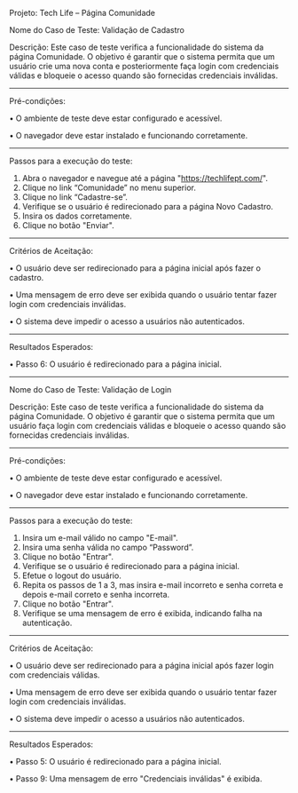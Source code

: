 Projeto: Tech Life – Página Comunidade

Nome do Caso de Teste: Validação de Cadastro

Descrição: Este caso de teste verifica a funcionalidade do sistema da página Comunidade. O objetivo é garantir que o sistema permita que um usuário crie uma nova conta e posteriormente faça login com credenciais válidas e bloqueie o acesso quando são fornecidas credenciais inválidas.

-----

Pré-condições:

•	O ambiente de teste deve estar configurado e acessível.

•	O navegador deve estar instalado e funcionando corretamente.

-----

Passos para a execução do teste:
1.	Abra o navegador e navegue até a página "https://techlifept.com/".
2.	Clique no link “Comunidade” no menu superior.
3.	Clique no link “Cadastre-se”.
4.	Verifique se o usuário é redirecionado para a página Novo Cadastro.
5.	Insira os dados corretamente.
6.	Clique no botão "Enviar".

 -----
 
Critérios de Aceitação:

•	O usuário deve ser redirecionado para a página inicial após fazer o cadastro.

•	Uma mensagem de erro deve ser exibida quando o usuário tentar fazer login com credenciais inválidas.

•	O sistema deve impedir o acesso a usuários não autenticados.

-----

Resultados Esperados:

•	Passo 6: O usuário é redirecionado para a página inicial.

-----

Nome do Caso de Teste: Validação de Login

Descrição: Este caso de teste verifica a funcionalidade do sistema da página Comunidade. O objetivo é garantir que o sistema permita que um usuário faça login com credenciais válidas e bloqueie o acesso quando são fornecidas credenciais inválidas.

-----

Pré-condições:

•	O ambiente de teste deve estar configurado e acessível.

•	O navegador deve estar instalado e funcionando corretamente.

-----

Passos para a execução do teste:
1.	Insira um e-mail válido no campo "E-mail".
2.	Insira uma senha válida no campo “Password”.
3.	Clique no botão "Entrar".
4.	Verifique se o usuário é redirecionado para a página inicial.
5.	Efetue o logout do usuário.
6.	Repita os passos de 1 a 3, mas insira e-mail incorreto e senha correta e depois e-mail correto e senha incorreta.
7.	Clique no botão "Entrar".
8.	Verifique se uma mensagem de erro é exibida, indicando falha na autenticação.

 -----
 
Critérios de Aceitação:

•	O usuário deve ser redirecionado para a página inicial após fazer login com credenciais válidas.

•	Uma mensagem de erro deve ser exibida quando o usuário tentar fazer login com credenciais inválidas.

•	O sistema deve impedir o acesso a usuários não autenticados.

-----

Resultados Esperados:

•	Passo 5: O usuário é redirecionado para a página inicial.

•	Passo 9: Uma mensagem de erro "Credenciais inválidas" é exibida.
